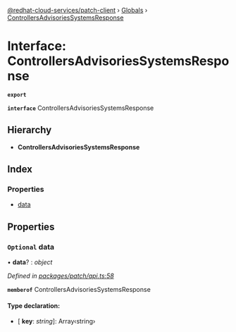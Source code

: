 [@redhat-cloud-services/patch-client](../README.md) › [Globals](../globals.md) › [ControllersAdvisoriesSystemsResponse](controllersadvisoriessystemsresponse.md)

# Interface: ControllersAdvisoriesSystemsResponse

**`export`** 

**`interface`** ControllersAdvisoriesSystemsResponse

## Hierarchy

* **ControllersAdvisoriesSystemsResponse**

## Index

### Properties

* [data](controllersadvisoriessystemsresponse.md#optional-data)

## Properties

### `Optional` data

• **data**? : *object*

*Defined in [packages/patch/api.ts:58](https://github.com/RedHatInsights/javascript-clients/blob/c21a0a5/packages/patch/api.ts#L58)*

**`memberof`** ControllersAdvisoriesSystemsResponse

#### Type declaration:

* \[ **key**: *string*\]: Array‹string›
